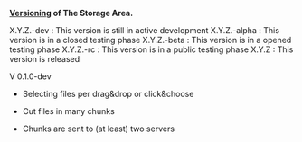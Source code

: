 **[Versioning][1] of The Storage Area.**

X.Y.Z.-dev :    This version is still in active development
X.Y.Z.-alpha :  This version is in a closed testing phase
X.Y.Z.-beta :   This version is in a opened testing phase
X.Y.Z.-rc :     This version is in a public testing phase
X.Y.Z :         This version is released




V 0.1.0-dev

* Selecting files per drag&drop or click&choose
* Cut files in many chunks
* Chunks are sent to (at least) two servers

  [1]: https://github.com/mojombo/semver/blob/master/semver.md
